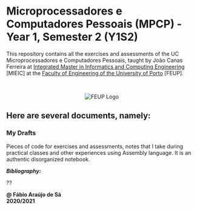 # Microprocessadores e Computadores Pessoais (MPCP) - Year 1, Semester 2 (Y1S2)

This repository contains all the exercises and assessments of the UC Microprocessadores e Computadores Pessoais, taught by João Canas Ferreira at [Integrated Master in Informatics and Computing Engineering](https://sigarra.up.pt/feup/pt/cur_geral.cur_view?pv_curso_id=742) [MIEIC] at the [Faculty of Engineering of the University of Porto](https://sigarra.up.pt/feup/pt/web_page.Inicial) [FEUP]. <br/>

<br/>
<p align="center">
  <img 
      title = "FEUP logo"
      src = "https://encrypted-tbn0.gstatic.com/images?q=tbn:ANd9GcSnuoFGCRahdY0QX5gCJpTnHF29LV_TFPaoNQ&usqp=CAU" 
      alt = "FEUP Logo" 
    />
</p>

## Here are several documents, namely:

### My Drafts <br/>
Pieces of code for exercises and assessments, notes that I take during practical classes and other experiences using Assembly language. It is an authentic disorganized notebook.<br/>

***Bibliography:*** 

??

**@ Fábio Araújo de Sá** <br/>
**2020/2021**
